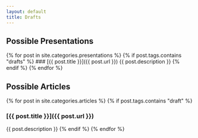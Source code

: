 ```yaml
---
layout: default
title: Drafts
---
```


## Possible Presentations
{% for post in site.categories.presentations %}
  {% if post.tags.contains "drafts" %}
    ### [{{ post.title }}]({{ post.url }})
    {{ post.description }}
  {% endif %}
{% endfor %}

## Possible Articles
{% for post in site.categories.articles %}
  {% if post.tags.contains "draft" %}
### [{{ post.title }}]({{ post.url }})
{{ post.description }}
  {% endif %}
{% endfor %}

